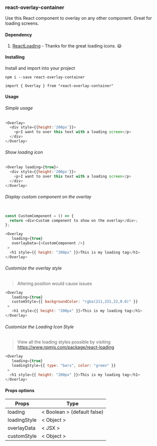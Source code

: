 ### react-overlay-container

Use this React component to overlay on any other component. Great for loading screens. 

#### Dependency

1. [ReactLoading](https://www.npmjs.com/package/react-loading) - Thanks for the great loading icons. :smiley:	

#### Installing 

Install and import into your project

`npm i --save react-overlay-container`

`import { Overlay } from "react-overlay-container"`

#### Usage

###### Simple usage

```javascript
<Overlay>
  <div style={{height:'200px'}}>
    <p>I want to over this text with a loading screen</p>
  </div> 
</Overlay>
```

###### Show loading icon

```javascript
<Overlay loading={true}>
  <div style={{height:'200px'}}>
    <p>I want to over this text with a loading screen</p>
  </div> 
</Overlay>
```

###### Display custom component on the overlay

```javascript

const CustomComponent = () => {
  return <div>Custom component to show on the overlay</div>;
};

<Overlay
   loading={true}
   overlayData={<CustomComponent />}
 >
  <h1 style={{ height: "200px" }}>This is my loading tag</h1>
</Overlay>
```

###### Customize the overlay style

> Altering position would cause issues

```javascript
<Overlay
   loading={true}
   customStyle={{ backgroundColor: "rgba(211,231,22,0.6)" }}
 >
   <h1 style={{ height: "200px" }}>This is my loading tag</h1>
</Overlay>
```

###### Customize the Loading Icon Style

> View all the loading styles possible by visiting 
> https://www.npmjs.com/package/react-loading


```javascript
<Overlay
   loading={true}
   loadingStyle={{ type: "bars", color: "green" }}
 >
  <h1 style={{ height: "200px" }}>This is my loading tag</h1>
</Overlay>
```

#### Props options

Props | Type
------------ | -------------
loading | < Boolean > (default false)
loadingStyle | < Object >
overlayData | < JSX >
customStyle | < Object >
